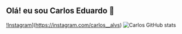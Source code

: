 ## Olá! eu sou Carlos Eduardo 👋

[!Instagram](https://img.shields.io/badge/Instagram-E4405F?style=for-the-badge&logo=instagram&logoColor=white)](https://instagram.com/carlos__alvs)
![Carlos GitHub stats](https://github-readme-stats.vercel.app/api?username=DevCarlosEdu&show_icons=true&theme=dark)
